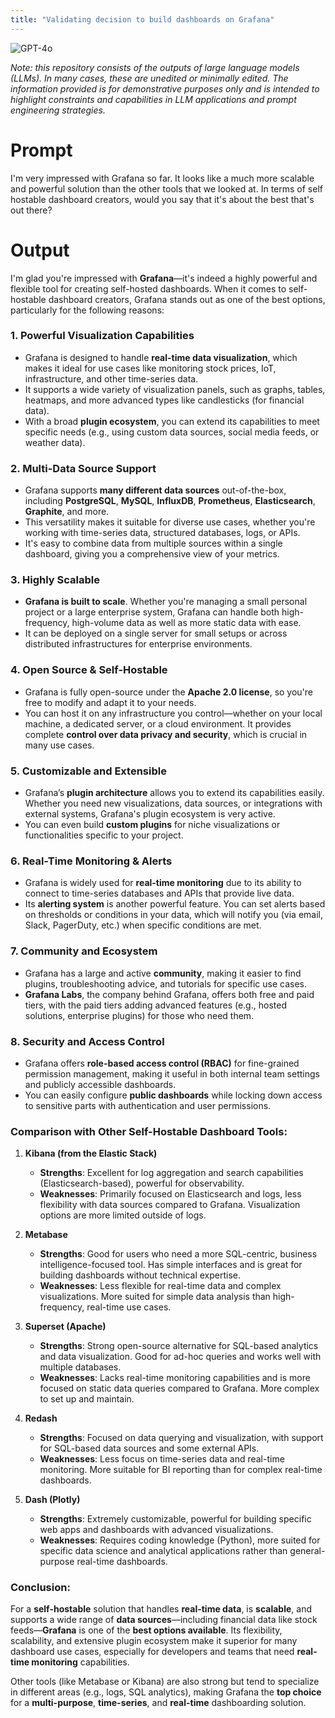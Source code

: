 ```yaml
---
title: "Validating decision to build dashboards on Grafana"
---
```

![GPT-4o](https://img.shields.io/badge/GPT--4o-3333FF?style=for-the-badge&logo=openai&logoColor=white)



*Note: this repository consists of the outputs of large language models (LLMs). In many cases, these are unedited or minimally edited. The information provided is for demonstrative purposes only and is intended to highlight constraints and capabilities in LLM applications and prompt engineering strategies.*


# Prompt

I'm very impressed with Grafana so far. It looks like a much more scalable and powerful solution than the other tools that we looked at. In terms of self hostable dashboard creators, would you say that it's about the best that's out there?

# Output

I'm glad you're impressed with **Grafana**—it's indeed a highly powerful and flexible tool for creating self-hosted dashboards. When it comes to self-hostable dashboard creators, Grafana stands out as one of the best options, particularly for the following reasons:

### 1. **Powerful Visualization Capabilities**
   - Grafana is designed to handle **real-time data visualization**, which makes it ideal for use cases like monitoring stock prices, IoT, infrastructure, and other time-series data.
   - It supports a wide variety of visualization panels, such as graphs, tables, heatmaps, and more advanced types like candlesticks (for financial data).
   - With a broad **plugin ecosystem**, you can extend its capabilities to meet specific needs (e.g., using custom data sources, social media feeds, or weather data).

### 2. **Multi-Data Source Support**
   - Grafana supports **many different data sources** out-of-the-box, including **PostgreSQL**, **MySQL**, **InfluxDB**, **Prometheus**, **Elasticsearch**, **Graphite**, and more.
   - This versatility makes it suitable for diverse use cases, whether you're working with time-series data, structured databases, logs, or APIs.
   - It's easy to combine data from multiple sources within a single dashboard, giving you a comprehensive view of your metrics.

### 3. **Highly Scalable**
   - **Grafana is built to scale**. Whether you're managing a small personal project or a large enterprise system, Grafana can handle both high-frequency, high-volume data as well as more static data with ease.
   - It can be deployed on a single server for small setups or across distributed infrastructures for enterprise environments.

### 4. **Open Source & Self-Hostable**
   - Grafana is fully open-source under the **Apache 2.0 license**, so you're free to modify and adapt it to your needs.
   - You can host it on any infrastructure you control—whether on your local machine, a dedicated server, or a cloud environment. It provides complete **control over data privacy and security**, which is crucial in many use cases.
   
### 5. **Customizable and Extensible**
   - Grafana’s **plugin architecture** allows you to extend its capabilities easily. Whether you need new visualizations, data sources, or integrations with external systems, Grafana's plugin ecosystem is very active.
   - You can even build **custom plugins** for niche visualizations or functionalities specific to your project.

### 6. **Real-Time Monitoring & Alerts**
   - Grafana is widely used for **real-time monitoring** due to its ability to connect to time-series databases and APIs that provide live data.
   - Its **alerting system** is another powerful feature. You can set alerts based on thresholds or conditions in your data, which will notify you (via email, Slack, PagerDuty, etc.) when specific conditions are met.

### 7. **Community and Ecosystem**
   - Grafana has a large and active **community**, making it easier to find plugins, troubleshooting advice, and tutorials for specific use cases.
   - **Grafana Labs**, the company behind Grafana, offers both free and paid tiers, with the paid tiers adding advanced features (e.g., hosted solutions, enterprise plugins) for those who need them.

### 8. **Security and Access Control**
   - Grafana offers **role-based access control (RBAC)** for fine-grained permission management, making it useful in both internal team settings and publicly accessible dashboards.
   - You can easily configure **public dashboards** while locking down access to sensitive parts with authentication and user permissions.

### Comparison with Other Self-Hostable Dashboard Tools:

1. **Kibana (from the Elastic Stack)**
   - **Strengths**: Excellent for log aggregation and search capabilities (Elasticsearch-based), powerful for observability.
   - **Weaknesses**: Primarily focused on Elasticsearch and logs, less flexibility with data sources compared to Grafana. Visualization options are more limited outside of logs.
   
2. **Metabase**
   - **Strengths**: Good for users who need a more SQL-centric, business intelligence-focused tool. Has simple interfaces and is great for building dashboards without technical expertise.
   - **Weaknesses**: Less flexible for real-time data and complex visualizations. More suited for simple data analysis than high-frequency, real-time use cases.
   
3. **Superset (Apache)**
   - **Strengths**: Strong open-source alternative for SQL-based analytics and data visualization. Good for ad-hoc queries and works well with multiple databases.
   - **Weaknesses**: Lacks real-time monitoring capabilities and is more focused on static data queries compared to Grafana. More complex to set up and maintain.

4. **Redash**
   - **Strengths**: Focused on data querying and visualization, with support for SQL-based data sources and some external APIs.
   - **Weaknesses**: Less focus on time-series data and real-time monitoring. More suitable for BI reporting than for complex real-time dashboards.

5. **Dash (Plotly)**
   - **Strengths**: Extremely customizable, powerful for building specific web apps and dashboards with advanced visualizations.
   - **Weaknesses**: Requires coding knowledge (Python), more suited for specific data science and analytical applications rather than general-purpose real-time dashboards.

### Conclusion:

For a **self-hostable** solution that handles **real-time data**, is **scalable**, and supports a wide range of **data sources**—including financial data like stock feeds—**Grafana** is one of the **best options available**. Its flexibility, scalability, and extensive plugin ecosystem make it superior for many dashboard use cases, especially for developers and teams that need **real-time monitoring** capabilities. 

Other tools (like Metabase or Kibana) are also strong but tend to specialize in different areas (e.g., logs, SQL analytics), making Grafana the **top choice** for a **multi-purpose**, **time-series**, and **real-time** dashboarding solution.